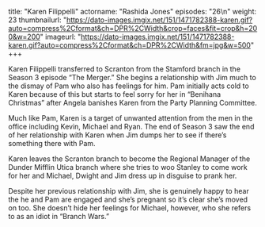 title: "Karen Filippelli"
actorname: "Rashida Jones"
episodes: "26\n"
weight: 23
thumbnailurl: "https://dato-images.imgix.net/151/1471782388-karen.gif?auto=compress%2Cformat&ch=DPR%2CWidth&crop=faces&fit=crop&h=200&w=200"
imageurl: "https://dato-images.imgix.net/151/1471782388-karen.gif?auto=compress%2Cformat&ch=DPR%2CWidth&fm=jpg&w=500"
+++

Karen Filippelli transferred to Scranton from the Stamford branch in the Season 3 episode “The Merger.” She begins a relationship with Jim much to the dismay of Pam who also has feelings for him. Pam initially acts cold to Karen because of this but starts to feel sorry for her in “Benihana Christmas” after Angela banishes Karen from the Party Planning Committee.

Much like Pam, Karen is a target of unwanted attention from the men in the office including Kevin, Michael and Ryan. The end of Season 3 saw the end of her relationship with Karen when Jim dumps her to see if there’s something there with Pam.

Karen leaves the Scranton branch to become the Regional Manager of the Dunder Mifflin Utica branch where she tries to woo Stanley to come work for her and Michael, Dwight and Jim dress up in disguise to prank her.

Despite her previous relationship with Jim, she is genuinely happy to hear the he and Pam are engaged and she’s pregnant so it’s clear she’s moved on too. She doesn’t hide her feelings for Michael, however, who she refers to as an idiot in “Branch Wars.”
